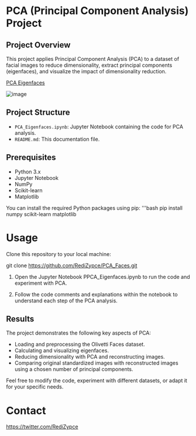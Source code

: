 # PCA (Principal Component Analysis) Project

## Project Overview

This project applies Principal Component Analysis (PCA) to a dataset of facial images to reduce dimensionality, extract principal components (eigenfaces), and visualize the impact of dimensionality reduction.

[PCA Eigenfaces](PCA_Eigenfaces.ipynb)

![image](https://github.com/RediZypce/PCA_Faces/assets/109640560/43adef47-e88f-4ffa-bbce-8037879dea11)

## Project Structure

- `PCA_Eigenfaces.ipynb`: Jupyter Notebook containing the code for PCA analysis.
- `README.md`: This documentation file.

## Prerequisites

- Python 3.x
- Jupyter Notebook
- NumPy
- Scikit-learn
- Matplotlib

You can install the required Python packages using pip:
'''bash
pip install numpy scikit-learn matplotlib


# Usage

Clone this repository to your local machine:

git clone https://github.com/RediZypce/PCA_Faces.git



1) Open the Jupyter Notebook PPCA_Eigenfaces.ipynb to run the code and experiment with PCA.

2) Follow the code comments and explanations within the notebook to understand each step of the PCA analysis.

## Results
The project demonstrates the following key aspects of PCA:

* Loading and preprocessing the Olivetti Faces dataset.
* Calculating and visualizing eigenfaces.
* Reducing dimensionality with PCA and reconstructing images.
* Comparing original standardized images with reconstructed images using a chosen number of principal components.

Feel free to modify the code, experiment with different datasets, or adapt it for your specific needs.

# Contact

https://twitter.com/RediZypce

